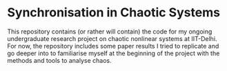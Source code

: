 # Synchronisation in Chaotic Systems
This repository contains (or rather will contain) the code for my ongoing undergraduate research project on chaotic nonlinear systems at IIT-Delhi. For now, the repository includes some paper results I tried to replicate and go deeper into to familiarise myself at the beginning of the project with the methods and tools to analyse chaos.
